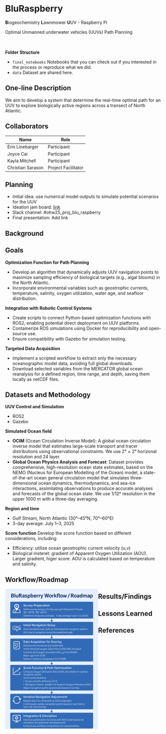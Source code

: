 # BluRaspberry
**B**iogeochemistry **L**awnmower **U**UV - Raspberry Pi

Optimal Unmanned underwater vehicles (UUVs) Path Planning
<br><br><br>

**Folder Structure**
* `final_notebooks` Notebooks that you can check out if you interested in the process or reproduce what we did.
* `data` Dataset are shared here.

<!--More elaborate structure for a data science project: [Here](https://cookiecutter-data-science.drivendata.org/#directory-structure) is an example of a more elaborate structure for a data science project.-->

## One-line Description
We aim to develop a system that determine the real-time optimal path for an UUV to explore biologically active regions across a transect of North Atlantic.

## Collaborators

| Name                | Role                |
|---------------------|---------------------|
| Erin Linebarger     | Participant         |
| Joyce Cai           | Participant         |
| Kayla Mitchell      | Participant         |
| Christian Sarason   | Project Facilitator |

## Planning

* Initial idea: use numerical model outputs to simulate potential scenarios for the UUV
* Ideation jam board: [link](https://www.figma.com/board/mTpn6HdqrURccqMxZJdo3D/blue-raspberry?node-id=0-1&t=hRSpES27tXPrWp6H-1)
* Slack channel: #ohw25_proj_blu_raspberry
* Final presentation: Add link

## Background

## Goals
**Optimization Function for Path Planning**
- Develop an algorithm that dynamically adjusts UUV navigation points to maximize sampling efficiency of biological targets (e.g., algal blooms) in the North Atlantic.
- Incorporate environmental variables such as geostrophic currents, temperature, salinity, oxygen utilization, water age, and seafloor distribution.

**Integration with Robotic Control Systems**
- Create scripts to connect Python-based optimization functions with ROS2, enabling potential direct deployment on UUV platforms.
- Containerize ROS simulations using Docker for reproducibility and open-source use.
- Ensure compatibility with Gazebo for simulation testing.

**Targeted Data Acquisition**
- Implement a scripted workflow to extract only the necessary oceanographic model data, avoiding full global downloads.
- Download selected variables from the MERCATOR global ocean reanalysis for a defined region, time range, and depth, saving them locally as netCDF files.


## Datasets and Methodology
**UUV Control and Simulation**
- ROS2
- Gazebo

**Simulated Ocean field**
- **OCIM** (Ocean Circulation Inverse Model): A global ocean circulation inverse model that estimates large-scale transport and tracer distributions using observational constraints. We use 2° × 2° horizonal resolution and 24 layer.
- **Global Ocean Physics Analysis and Forecast**: Dataset provides comprehensive, high-resolution ocean state estimates, based on the NEMO (Nucleus for European Modelling of the Ocean) model, a state-of-the-art ocean general circulation model that simulates three-dimensional ocean dynamics, thermodynamics, and sea-ice interactions, assimilating observations to produce accurate analyses and forecasts of the global ocean state. We use 1/12° resolution in the upper 1000 m with a three-day averaging.

**Region and time**
- Gulf Stream, North Atlantic (30°–45°N, 70°–60°E)
- 3-day average: July 1–3, 2025

**Score function**
Develop the score function based on different considerations, including
- Efficiency: utilize ocean geostrophic current velocity (u,v)
- Biological insteret: gradient of Apparent Oxygen Utilization (AOU). Larger gradient, higer score. AOU is calculated based on temperature and salinity.


## Workflow/Roadmap

<img src="contributor_folders/JCai/workflow.png" alt="Diagram of workflow" width="300" align="left">

## Results/Findings

## Lessons Learned

## References


